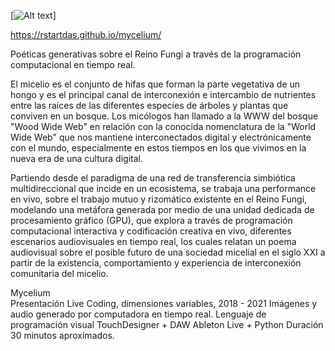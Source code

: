 [![Alt text](https://img.youtube.com/vi/AOFgcKuOOXg/0.jpg)]

https://rstartdas.github.io/mycelium/

Poéticas generativas sobre el Reino Fungi a través de 
la programación computacional en tiempo real.

El micelio es el conjunto de hifas que forman la parte vegetativa de un hongo y es el principal canal de interconexión e intercambio de nutrientes entre las raíces de las diferentes especies de árboles y plantas que conviven en un bosque. Los micólogos han llamado a la WWW del bosque "Wood Wide Web" en relación con la conocida nomenclatura de la "World Wide Web" que nos mantiene interconectados digital y electrónicamente con el mundo, especialmente en estos tiempos en los que vivimos en la nueva era de una cultura digital. 

Partiendo desde el paradigma de una red de transferencia simbiótica multidireccional que incide en un ecosistema, se trabaja una performance en vivo, sobre el trabajo mutuo y rizomático existente en el Reino Fungi, modelando una metáfora generada por medio de una unidad dedicada de procesamiento gráfico (GPU), que explora a través de programación computacional interactiva y codificación creativa en vivo, diferentes escenarios audiovisuales en tiempo real, los cuales relatan un poema audiovisual sobre el posible futuro de una sociedad micelial en el siglo XXI a partir de la existencia, comportamiento y experiencia de interconexión comunitaria del micelio.

Mycelium  
Presentación Live Coding, dimensiones variables, 2018 - 2021
Imágenes y audio generado por computadora en tiempo real. 
Lenguaje de programación visual TouchDesigner + DAW Ableton Live + Python
Duración 30 minutos aproximados.
